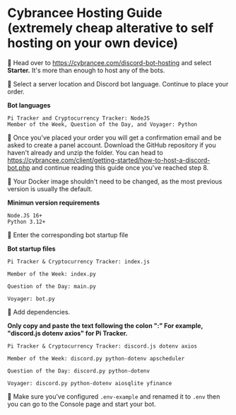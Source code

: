 # Cybrancee Hosting Guide (extremely cheap alterative to self hosting on your own device)

🔹 Head over to https://cybrancee.com/discord-bot-hosting and select **Starter.**
It's more than enough to host any of the bots. 

🔹 Select a server location and Discord bot language. Continue to place your order.

**Bot languages**
```
Pi Tracker and Cryptocurrency Tracker: NodeJS
Member of the Week, Question of the Day, and Voyager: Python
```

🔹 Once you've placed your order you will get a confirmation email and be asked to create a panel account. Download the GitHub repository if you haven't already and unzip the folder. You can head to https://cybrancee.com/client/getting-started/how-to-host-a-discord-bot.php and continue reading this guide once you've reached step 8. 

🔹 Your Docker image shouldn't need to be changed, as the most previous version is usually the default.

**Minimun version requirements**
```
Node.JS 16+ 
Python 3.12+
```


🔹 Enter the corresponding bot startup file

**Bot startup files**
```
Pi Tracker & Cryptocurrency Tracker: index.js

Member of the Week: index.py

Question of the Day: main.py

Voyager: bot.py
```

🔹 Add dependencies. 

**Only copy and paste the text following the colon ":" For example, "discord.js dotenv axios" for Pi Tracker.**
```
Pi Tracker & Cryptocurrency Tracker: discord.js dotenv axios

Member of the Week: discord.py python-dotenv apscheduler

Question of the Day: discord.py python-dotenv

Voyager: discord.py python-dotenv aiosqlite yfinance
```

🔹 Make sure you've configured `.env-example` and renamed it to `.env` then you can go to the Console page and start your bot.